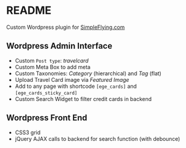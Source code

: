 # README

Custom Wordpress plugin for [SimpleFlying.com](https://simpleflying.com)

## Wordpress Admin Interface

 * Custom `Post type`: *travelcard*
 * Custom Meta Box to add meta
 * Custom Taxonomies: *Category* (hierarchical) and *Tag* (flat)
 * Upload Travel Card image via *Featured Image*
 * Add to any page with shortcode `[ege_cards]` and `[ege_cards_sticky_card]`
 * Custom Search Widget to filter credit cards in backend

## Wordpress Front End
 
 * CSS3 grid
 * jQuery AJAX calls to backend for search function (with debounce)

